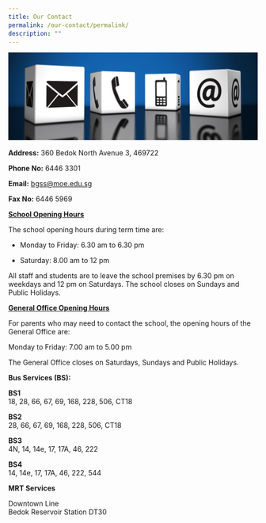 ```yaml
---
title: Our Contact
permalink: /our-contact/permalink/
description: ""
---
```

![](/images/contacts.jpg)

<b>Address:</b> 360 Bedok North Avenue 3, 469722

<b>Phone No:</b> 6446 3301

<b>Email:</b> <a href="mailto:bgss@moe.edu.sg">bgss@moe.edu.sg</a>

<b>Fax No:</b> 6446 5969

**<u>School Opening Hours</u>**

The school opening hours during term time are:

* Monday to Friday: 6.30 am to 6.30 pm

* Saturday: 8.00 am to 12 pm

All staff and students are to leave the school premises by 6.30 pm on weekdays and 12 pm on Saturdays. The school closes on Sundays and Public Holidays.

**<u>General Office Opening Hours</u>**

For parents who may need to contact the school, the opening hours of the General Office are:

Monday to Friday: 7.00 am to 5.00 pm

The General Office closes on Saturdays, Sundays and Public Holidays.

**Bus Services (BS):**

<b>BS1</b><br>
18, 28, 66, 67, 69, 168, 228, 506, CT18

<b>BS2</b><br>
28, 66, 67, 69, 168, 228, 506, CT18

<b>BS3</b><br>
4N, 14, 14e, 17, 17A, 46, 222

<b>BS4</b><br>
14, 14e, 17, 17A, 46, 222, 544

**MRT Services**

Downtown Line<br>
Bedok Reservoir Station DT30